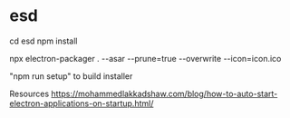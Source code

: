 # esd

cd esd
npm install

npx electron-packager . --asar --prune=true --overwrite --icon=icon.ico

"npm run setup" to build installer


Resources
https://mohammedlakkadshaw.com/blog/how-to-auto-start-electron-applications-on-startup.html/